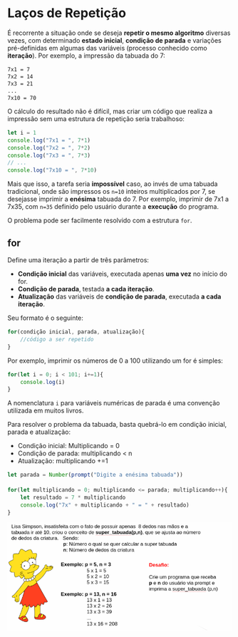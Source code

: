 # Laços de Repetição

É recorrente a situação onde se deseja **repetir o mesmo algoritmo** diversas vezes, com determinado **estado inicial**, **condição de parada** e variações pré-definidas em algumas das variáveis \(processo conhecido como **iteração**\). Por exemplo, a impressão da tabuada do 7:

```text
7x1 = 7
7x2 = 14
7x3 = 21
...
7x10 = 70
```

O cálculo do resultado não é difícil, mas criar um código que realiza a impressão sem uma estrutura de repetição seria trabalhoso:

```javascript
let i = 1
console.log("7x1 = ", 7*1)
console.log("7x2 = ", 7*2)
console.log("7x3 = ", 7*3)
// ...
console.log("7x10 = ", 7*10)
```

Mais que isso, a tarefa seria **impossível** caso, ao invés de uma tabuada tradicional, onde são impressos os `n=10` inteiros multiplicados por 7, se desejasse imprimir a **enésima** tabuada do 7. Por exemplo, imprimir de 7x1 a 7x35, com `n=35` definido pelo usuário durante a **execução** do programa.

O problema pode ser facilmente resolvido com a estrutura `for`.

## for

Define uma iteração a partir de três parâmetros:

* **Condição inicial** das variáveis, executada apenas **uma vez** no início do for.
* **Condição de parada**, testada **a cada iteração**.
* **Atualização** das variáveis de **condição de parada**, executada **a cada iteração**. 

Seu formato é o seguinte:

```javascript
for(condição inicial, parada, atualização){
    //código a ser repetido
}
```

Por exemplo, imprimir os números de 0 a 100 utilizando um for é simples:

```javascript
for(let i = 0; i < 101; i+=1){
    console.log(i)
}
```

A nomenclatura `i` para variáveis numéricas de parada é uma convenção utilizada em muitos livros.

Para resolver o problema da tabuada, basta quebrá-lo em condição inicial, parada e atualização:

* Condição inicial: Multiplicando = 0
* Condição de parada: multiplicando &lt; n
* Atualização: multiplicando +=1

```javascript
let parada = Number(prompt("Digite a enésima tabuada"))

for(let multiplicando = 0; multiplicando <= parada; multiplicando++){
    let resultado = 7 * multiplicando
    console.log("7x" + multiplicando + " = " + resultado)
}
```

![Desafio!](../../.gitbook/assets/js_repeticao_img1.png)

